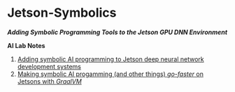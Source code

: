 # Jetson-Symbolics
**_Adding Symbolic Programming Tools to the Jetson GPU DNN Environment_**

**AI Lab Notes**
 1. [Adding symbolic AI programming to Jetson deep neural network development systems](https://github.com/rtrelease/Jetson-Symbolics/blob/main/Adding%20symbolic%20programming%20tools%20to%20Jetson.md)
 2. [Making symbolic AI progamming (and other things) *go-faster* on Jetsons with *GraalVM*](https://github.com/rtrelease/Jetson-Symbolics/blob/main/AI%20Lab%20Notes2a.md)

